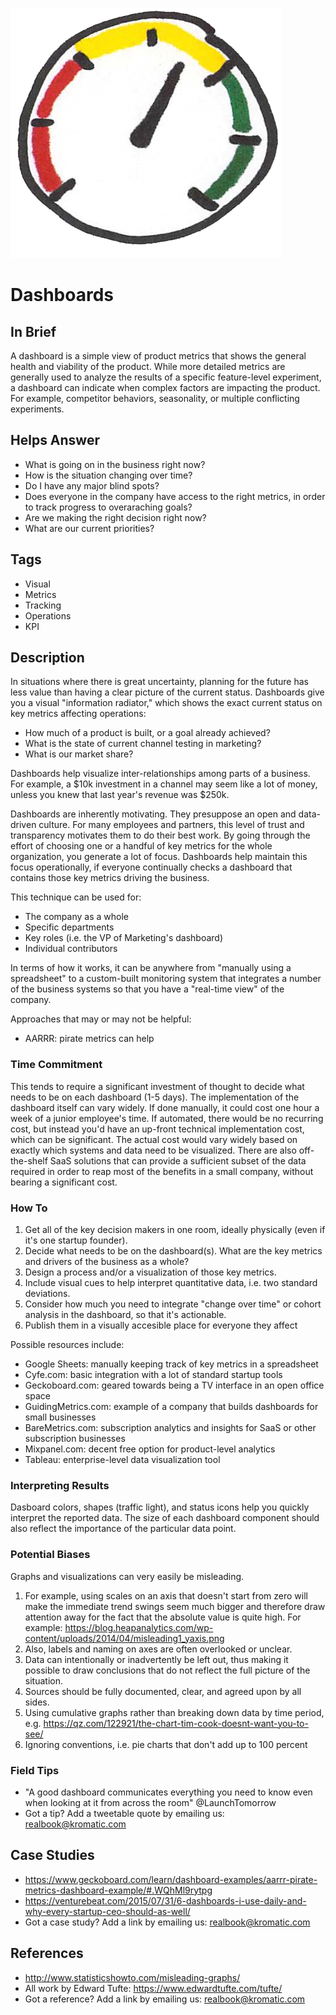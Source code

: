 ![](/assets/illustration-metrics-meter-color.png)
# Dashboards

## In Brief

A dashboard is a simple view of product metrics that shows the general health and viability of the product. While more detailed metrics are generally used to analyze the results of a specific feature-level experiment, a dashboard can indicate when complex factors are impacting the product. For example, competitor behaviors, seasonality, or multiple conflicting experiments.

## Helps Answer
 * What is going on in the business right now?
 * How is the situation changing over time?
 * Do I have any major blind spots? 
 * Does everyone in the company have access to the right metrics, in order to track progress to overaraching goals?
 * Are we making the right decision right now?
 * What are our current priorities?

## Tags
 * Visual
 * Metrics
 * Tracking
 * Operations
 * KPI

## Description

In situations where there is great uncertainty, planning for the future has less value than having a clear picture of the current status. Dashboards give you a visual "information radiator," which shows the exact current status on key metrics affecting operations: 

* How much of a product is built, or a goal already achieved?
* What is the state of current channel testing in marketing? 
* What is our market share?

Dashboards help visualize inter-relationships among parts of a business. For example, a $10k investment in a channel may seem like a lot of money, unless you knew that last year's revenue was $250k. 

Dashboards are inherently motivating. They presuppose an open and data-driven culture. For many employees and partners, this level of trust and transparency motivates them to do their best work. By going through the effort of choosing one or a handful of key metrics for the whole organization, you generate a lot of focus. Dashboards help maintain this focus operationally, if everyone continually checks a dashboard that contains those key metrics driving the business. 

This technique can be used for:
* The company as a whole
* Specific departments
* Key roles (i.e. the VP of Marketing's dashboard)
* Individual contributors

In terms of how it works, it can be anywhere from  "manually using a spreadsheet" to a custom-built monitoring system that integrates a number of the business systems so that you have a "real-time view" of the company. 

Approaches that may or may not be helpful: 
* AARRR: pirate metrics can help 

### Time Commitment

This tends to require a significant investment of thought to decide what needs to be on each dashboard (1-5 days). The implementation of the dashboard itself can vary widely. If done manually, it could cost one hour a week of a junior employee's time. If automated, there would be no recurring cost, but instead you'd have an up-front technical implementation cost, which can be significant. The actual cost would vary widely based on exactly which systems and data need to be visualized. There are also off-the-shelf SaaS solutions that can provide a sufficient subset of the data required in order to reap most of the benefits in a small company, without bearing a significant cost. 

### How To

1. Get all of the key decision makers in one room, ideally physically (even if it's one startup founder).
2. Decide what needs to be on the dashboard(s). What are the key metrics and drivers of the business as a whole? 
3. Design a process and/or a visualization of those key metrics. 
4. Include visual cues to help interpret quantitative data, i.e. two standard deviations. 
5. Consider how much you need to integrate "change over time" or cohort analysis in the dashboard, so that it's actionable. 
6. Publish them in a visually accesible place for everyone they affect

Possible resources include:
* Google Sheets: manually keeping track of key metrics in a spreadsheet
* Cyfe.com: basic integration with a lot of standard startup tools
* Geckoboard.com: geared towards being a TV interface in an open office space
* GuidingMetrics.com: example of a company that builds dashboards for small businesses
* BareMetrics.com: subscription analytics and insights for SaaS or other subscription businesses
* Mixpanel.com: decent free option for product-level analytics
* Tableau: enterprise-level data visualization tool

### Interpreting Results

Dasboard colors, shapes (traffic light), and status icons help you quickly interpret the reported data. The size of each dashboard component should also reflect the importance of the particular data point. 

### Potential Biases

Graphs and visualizations can very easily be misleading. 
1. For example, using scales on an axis that doesn't start from zero will make the immediate trend swings seem much bigger and therefore draw attention away for the fact that the absolute value is quite high. For example: https://blog.heapanalytics.com/wp-content/uploads/2014/04/misleading1_yaxis.png
2. Also, labels and naming on axes are often overlooked or unclear. 
3. Data can intentionally or inadvertently be left out, thus making it possible to draw conclusions that do not reflect the full picture of the situation. 
4. Sources should be fully documented, clear, and agreed upon by all sides.
5. Using cumulative graphs rather than breaking down data by time period, e.g. https://qz.com/122921/the-chart-tim-cook-doesnt-want-you-to-see/
6. Ignoring conventions, i.e. pie charts that don't add up to 100 percent

### Field Tips
* "A good dashboard communicates everything you need to know even when looking at it from across the room" @LaunchTomorrow
* Got a tip? Add a tweetable quote by emailing us: [realbook@kromatic.com](mailto:realbook@kromatic.com)

## Case Studies
* https://www.geckoboard.com/learn/dashboard-examples/aarrr-pirate-metrics-dashboard-example/#.WQhMl9rytpg
* https://venturebeat.com/2015/07/31/6-dashboards-i-use-daily-and-why-every-startup-ceo-should-as-well/
* Got a case study? Add a link by emailing us: [realbook@kromatic.com](mailto:realbook@kromatic.com) 
  
## References
* http://www.statisticshowto.com/misleading-graphs/
* All work by Edward Tufte: https://www.edwardtufte.com/tufte/
* Got a reference? Add a link by emailing us: [realbook@kromatic.com](realbook@kromatic.com)